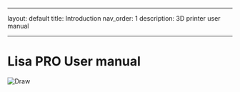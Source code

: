
---
layout: default
title: Introduction
nav_order: 1
description: 3D printer user manual

---
# Lisa PRO User manual
![Draw](/images/ekspres.jfif)

